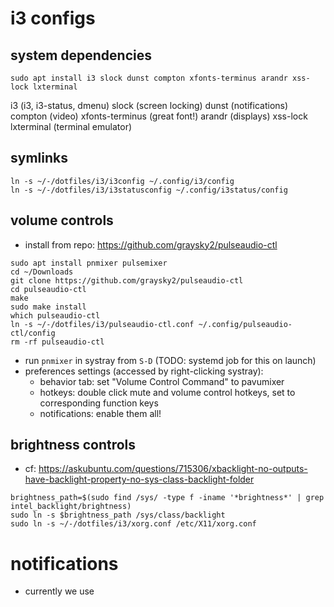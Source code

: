 # i3 configs

## system dependencies

``` shell
sudo apt install i3 slock dunst compton xfonts-terminus arandr xss-lock lxterminal
```

i3 (i3, i3-status, dmenu)
slock (screen locking)
dunst (notifications)
compton (video)
xfonts-terminus (great font!)
arandr (displays)
xss-lock
lxterminal (terminal emulator)

##  symlinks

``` shell
ln -s ~/-/dotfiles/i3/i3config ~/.config/i3/config
ln -s ~/-/dotfiles/i3/i3statusconfig ~/.config/i3status/config
```

## volume controls

- install from repo: https://github.com/graysky2/pulseaudio-ctl

``` shell
sudo apt install pnmixer pulsemixer
cd ~/Downloads
git clone https://github.com/graysky2/pulseaudio-ctl
cd pulseaudio-ctl
make
sudo make install
which pulseaudio-ctl
ln -s ~/-/dotfiles/i3/pulseaudio-ctl.conf ~/.config/pulseaudio-ctl/config
rm -rf pulseaudio-ctl
```

- run `pnmixer` in systray from `S-D` (TODO: systemd job for this on launch)
- preferences settings (accessed by right-clicking systray):
  - behavior tab: set "Volume Control Command" to pavumixer
  - hotkeys: double click mute and volume control hotkeys, set to corresponding function keys
  - notifications: enable them all!

## brightness controls

- cf: https://askubuntu.com/questions/715306/xbacklight-no-outputs-have-backlight-property-no-sys-class-backlight-folder

``` shell
brightness_path=$(sudo find /sys/ -type f -iname '*brightness*' | grep intel_backlight/brightness)
sudo ln -s $brightness_path /sys/class/backlight
sudo ln -s ~/-/dotfiles/i3/xorg.conf /etc/X11/xorg.conf
```

# notifications

- currently we use
